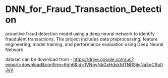 # DNN_for_Fraud_Transaction_Detection
proactive fraud detection model using a deep neural network to identify fraudulent transactions. The project includes data preprocessing, feature engineering, model training, and performance evaluation using Deep Neural Network


dataset can be download from - https://drive.google.com/uc?export=download&confirm=6gh6&id=1VNpyNkGxHdskfdTNRSjjyNa5qC9u0JyV
